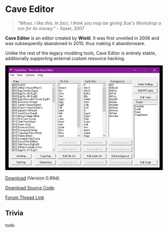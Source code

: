 
# Cave Editor	


> *"Whoa. I like this. In fact, I think you may be giving Sue's Workshop a run for its money."* 
      - Xaser, 2007


**Cave Editor** is an editor created by **Wistil**. It was first unveiled in 2006 and was subsequently abandoned in 2010, thus making it abandonware.

Unlike the rest of the legacy modding tools, Cave Editor is entirely stable, additionally supporting external custom resource hacking.

![Cave Editor main menu.](img/editors/ce-assets/CE_menu.webp)



[Download](http://www.cavestory.org/downloads/CaveEditor0.99d.zip) (Version 0.99d).

[Download Source Code](http://www.cavestory.org/downloads/CaveEditorSource0.98e.zip).

[Forum Thread Link](https://forum.cavestory.org/threads/caveeditor-again-beta-maybe-alpha.611/)


## Trivia

todo
